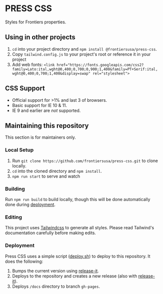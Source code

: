# PRESS CSS

Styles for Frontiers properties.

## Using in other projects

1. `cd` into your project directory and `npm install @frontiersusa/press-css`.
2. Copy `tailwind.config.js` to your project's root or reference it in your project
3. Add web fonts: `<link href="https://fonts.googleapis.com/css2?family=Lato:ital,wght@0,400;0,700;0,900;1,400&family=PT+Serif:ital,wght@0,400;0,700;1,400&display=swap" rel="stylesheet">`

## CSS Support

- Official support for >1% and last 3 of browsers.
- Basic support for IE 10 & 11.
- IE 9 and earlier are _not_ supported.

## Maintaining this repository

This section is for maintainers only.

### Local Setup

1. Run `git clone https://github.com/frontiersusa/press-css.git` to clone locally.
2. `cd` into the cloned directory and `npm install`.
3. `npm run start` to serve and watch

### Building

Run `npm run build` to build locally, though this will be done automatically done during [deployment](#deployment).

### Editing

This project uses [Tailwindcss](https://github.com/tailwindcss/tailwindcss) to generate all styles. Please read Tailwind's documentation carefully before making edits.

### Deployment

Press CSS uses a simple script ([deploy.sh](https://github.com/frontiersusa/press-css/blob/master/deploy.sh)) to deploy to this repository. It does the following:

1. Bumps the current version using [release-it](https://github.com/webpro/release-it#readme).
2. Deploys to the repository and creates a new release (also with [release-it](https://github.com/webpro/release-it#readme)).
3. Deploys `/docs` directory to branch `gh-pages`.
